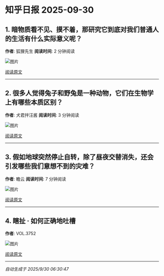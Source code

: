 # 知乎日报 2025-09-30

## 1. 暗物质看不见、摸不着，那研究它到底对我们普通人的生活有什么实际意义呢？
**作者**: 狐狸先生
**阅读时间**: 2 分钟阅读

![图片](https://pica.zhimg.com/v2-6a37b6427877a8e85f56152ad50dc3b3.jpg?source=8673f162)

[阅读原文](https://daily.zhihu.com/story/9784304)

---

## 2. 很多人觉得兔子和野兔是一种动物，它们在生物学上有哪些本质区别？
**作者**: 犬君拌汪酱
**阅读时间**: 3 分钟阅读

![图片](https://pic1.zhimg.com/v2-7719f09f47c4f61e4c1baee0a6e8cdc8.jpg?source=8673f162)

[阅读原文](https://daily.zhihu.com/story/9784305)

---

## 3. 假如地球突然停止自转，除了昼夜交替消失，还会引发哪些我们意想不到的灾难？
**作者**: 瞻云
**阅读时间**: 7 分钟阅读

![图片](https://pica.zhimg.com/v2-3cb9321b8dd40e59209f449d037c30cf.jpg?source=8673f162)

[阅读原文](https://daily.zhihu.com/story/9784315)

---

## 4. 瞎扯 · 如何正确地吐槽
**作者**: VOL.3752

![图片](https://picx.zhimg.com/v2-8732fd7724c0e08558f70e1438aa798f.jpg?source=8673f162)

[阅读原文](https://daily.zhihu.com/story/9784316)

---

*自动生成于 2025/9/30 06:30:47*